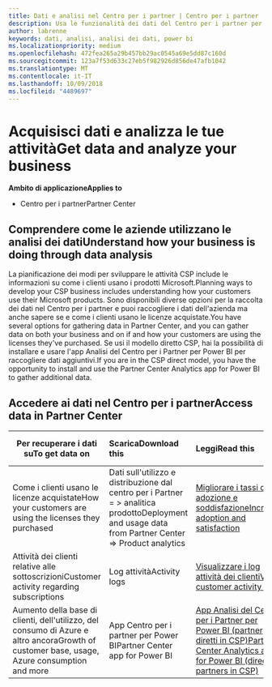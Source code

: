 ```yaml
---
title: Dati e analisi nel Centro per i partner | Centro per i partner
description: Usa le funzionalità dei dati del Centro per i partner per comprendere meglio le esigenze dei clienti.
author: labrenne
keywords: dati, analisi, analisi dei dati, power bi
ms.localizationpriority: medium
ms.openlocfilehash: 472fea265a29b457bb29ac0545a69e5dd87c160d
ms.sourcegitcommit: 123a7f53d633c27eb5f982926d856de47afb1042
ms.translationtype: MT
ms.contentlocale: it-IT
ms.lasthandoff: 10/09/2018
ms.locfileid: "4489697"
---
```

# <a name="get-data-and-analyze-your-business"></a><span data-ttu-id="e96c5-104">Acquisisci dati e analizza le tue attività</span><span class="sxs-lookup"><span data-stu-id="e96c5-104">Get data and analyze your business</span></span> 

**<span data-ttu-id="e96c5-105">Ambito di applicazione</span><span class="sxs-lookup"><span data-stu-id="e96c5-105">Applies to</span></span>**

-  <span data-ttu-id="e96c5-106">Centro per i partner</span><span class="sxs-lookup"><span data-stu-id="e96c5-106">Partner Center</span></span> 

## <a name="understand-how-your-business-is-doing-through-data-analysis"></a><span data-ttu-id="e96c5-107">Comprendere come le aziende utilizzano le analisi dei dati</span><span class="sxs-lookup"><span data-stu-id="e96c5-107">Understand how your business is doing through data analysis</span></span>

<span data-ttu-id="e96c5-108">La pianificazione dei modi per sviluppare le attività CSP include le informazioni su come i clienti usano i prodotti Microsoft.</span><span class="sxs-lookup"><span data-stu-id="e96c5-108">Planning ways to develop your CSP business includes understanding how your customers use their Microsoft products.</span></span> <span data-ttu-id="e96c5-109">Sono disponibili diverse opzioni per la raccolta dei dati nel Centro per i partner e puoi raccogliere i dati dell'azienda ma anche sapere se e come i clienti usano le licenze acquistate.</span><span class="sxs-lookup"><span data-stu-id="e96c5-109">You have several options for gathering data in Partner Center, and you can gather data on both your business and on if and how your customers are using the licenses they've purchased.</span></span> <span data-ttu-id="e96c5-110">Se usi il modello diretto CSP, hai la possibilità di installare e usare l'app Analisi del Centro per i Partner per Power BI per raccogliere dati aggiuntivi.</span><span class="sxs-lookup"><span data-stu-id="e96c5-110">If you are in the CSP direct model, you have the opportunity to install and use the Partner Center Analytics app for Power BI to gather additional data.</span></span>

## <a name="access-data-in-partner-center"></a><span data-ttu-id="e96c5-111">Accedere ai dati nel Centro per i partner</span><span class="sxs-lookup"><span data-stu-id="e96c5-111">Access data in Partner Center</span></span>

|**<span data-ttu-id="e96c5-112">Per recuperare i dati su</span><span class="sxs-lookup"><span data-stu-id="e96c5-112">To get data on</span></span>**   |**<span data-ttu-id="e96c5-113">Scarica</span><span class="sxs-lookup"><span data-stu-id="e96c5-113">Download this</span></span>**   |**<span data-ttu-id="e96c5-114">Leggi</span><span class="sxs-lookup"><span data-stu-id="e96c5-114">Read this</span></span>**   | **<span data-ttu-id="e96c5-115">Ambito di applicazione</span><span class="sxs-lookup"><span data-stu-id="e96c5-115">Applies to</span></span>**    |
|---------------------|:-----------------------|:---------------|:--------------|
|<span data-ttu-id="e96c5-116">Come i clienti usano le licenze acquistate</span><span class="sxs-lookup"><span data-stu-id="e96c5-116">How your customers are using the licenses they purchased</span></span>   |<span data-ttu-id="e96c5-117">Dati sull'utilizzo e distribuzione dal centro per i Partner = > analitica prodotto</span><span class="sxs-lookup"><span data-stu-id="e96c5-117">Deployment and usage data from Partner Center => Product analytics</span></span>   |[<span data-ttu-id="e96c5-118">Migliorare i tassi di adozione e soddisfazione</span><span class="sxs-lookup"><span data-stu-id="e96c5-118">Increase adoption and satisfaction</span></span>](increasing-adoption-and-satisfaction.md)|<span data-ttu-id="e96c5-119">Partner CSP</span><span class="sxs-lookup"><span data-stu-id="e96c5-119">CSP partners</span></span>|
|<span data-ttu-id="e96c5-120">Attività dei clienti relative alle sottoscrizioni</span><span class="sxs-lookup"><span data-stu-id="e96c5-120">Customer activity regarding subscriptions</span></span>   |<span data-ttu-id="e96c5-121">Log attività</span><span class="sxs-lookup"><span data-stu-id="e96c5-121">Activity logs</span></span>   |[<span data-ttu-id="e96c5-122">Visualizzare i log attività dei clienti</span><span class="sxs-lookup"><span data-stu-id="e96c5-122">View customer activity logs</span></span>](activity-logs.md)|<span data-ttu-id="e96c5-123">Partner CSP</span><span class="sxs-lookup"><span data-stu-id="e96c5-123">CSP partners</span></span>   |
|<span data-ttu-id="e96c5-124">Aumento della base di clienti, dell'utilizzo, del consumo di Azure e altro ancora</span><span class="sxs-lookup"><span data-stu-id="e96c5-124">Growth of customer base, usage, Azure consumption and more</span></span>   |<span data-ttu-id="e96c5-125">App Centro per i partner per Power BI</span><span class="sxs-lookup"><span data-stu-id="e96c5-125">Partner Center app for Power BI</span></span>   |[<span data-ttu-id="e96c5-126">App Analisi del Centro per i Partner per Power BI (partner diretti in CSP)</span><span class="sxs-lookup"><span data-stu-id="e96c5-126">Partner Center Analytics app for Power BI (direct partners in CSP)</span></span>](power-bi-app-for-direct-partners.md)|<span data-ttu-id="e96c5-127">Partner diretti in CSP</span><span class="sxs-lookup"><span data-stu-id="e96c5-127">CSP direct partners</span></span>|






